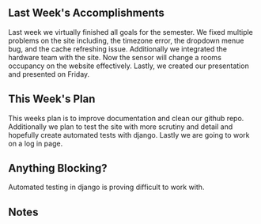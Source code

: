 ## Last Week's Accomplishments

Last week we virtually finished all goals for the semester. We fixed multiple problems on the site including, the timezone error, the dropdown menue bug, and the cache refreshing issue. Additionally we integrated the hardware team with the site. Now the sensor will change a rooms occupancy on the website effectively. Lastly, we created our presentation and presented on Friday.


## This Week's Plan

This weeks plan is to improve documentation and clean our github repo. Additionally we plan to test the site with more scrutiny and detail and hopefully create automated tests with django. Lastly we are going to work on a log in page.


## Anything Blocking?

Automated testing in django is proving difficult to work with.

## Notes